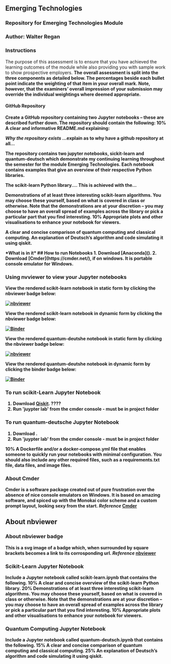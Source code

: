 ## Emerging Technologies

### Repository for Emerging Technologies Module

### Author: Walter Regan

### Instructions

The purpose of this assessment is to ensure that you have achieved the learning outcomes
of the module while also providing you with sample work to show prospective employers.
<b />
The overall assessment is split into the three components as detailed below.
The percentages beside each bullet point indicate the weighting of that item in your
overall mark. Note, however, that the examiners’ overall impression of your submission
may override the individual weightings where deemed appropriate.
<b />

#### GitHub Repository

Create a GitHub repository containing two Jupyter notebooks – these are described further down.
<b />
**The repository should contain the following:**
10% A clear and informative README.md explaining:<b />

_Why the repository exists_ ...explain as to why have a github repository at all...

The repository contains two jupyter notebooks, sickit-learn and quantum-deutsch which demonstrate my continuing learning throughout the semester for the module Emerging Technologies. Each notebook contains examples that give an overview of their respective Python libraries.

The scikit-learn Python library.... This is achieved with the...

Demonstrations of at **least three interesting scikit-learn algorithms.**
You may choose these yourself, based on what is covered in class or otherwise.
Note that the demonstrations are at your discretion – you may choose to have an overall spread of examples across the library or pick a particular part that you find interesting.
10% Appropriate plots and other visualisations to enhance your notebook for viewers.

A clear and concise comparison of **quantum computing and classical computing**.
An explanation of **Deutsch’s algorithm and code simulating it using qiskit**.

<b />
*What is in it*
<b />
## How to run Notebooks
1. Download [Anaconda]().
2. Download [Cmder](https://cmder.net/), if on windows. It is portable console emulator for Windows.

### Using nvviewer to view your Jupyter notebooks

View the rendered scikit-learn notebook in static form by clicking the nbviewer badge below:

[![nbviewer](https://raw.githubusercontent.com/jupyter/design/master/logos/Badges/nbviewer_badge.svg)](https://nbviewer.org/github/Walter64/EmergingTechnologies/blob/main/scikit-learn.ipynb)

View the rendered scikit-learn notebook in dynamic form by clicking the nbviewer badge below:

[![Binder](https://mybinder.org/badge_logo.svg)](https://mybinder.org/v2/gh/Walter64/EmergingTechnologies/HEAD?labpath=scikit-learn.ipynb)

View the rendered quantum-deutshe notebook in static form by clicking the nbviewer badge below:

[![nbviewer](https://raw.githubusercontent.com/jupyter/design/master/logos/Badges/nbviewer_badge.svg)](https://nbviewer.org/github/Walter64/EmergingTechnologies/blob/main/quantum-deutsch.ipynb)

View the rendered quantum-deutshe notebook in dynamic form by clicking the binder badge below:

[![Binder](https://mybinder.org/badge_logo.svg)](https://mybinder.org/v2/gh/Walter64/EmergingTechnologies/HEAD?labpath=quantum-deutsch.ipynb)

### To run scikit-Learn Jupyter Notebook

1. Download [Qiskit](https://qiskit.org/). ????
2. Run 'juypter lab' from the cmder console - must be in project folder

### To run quantum-deutsche Jupyter Notebook

1. Download []().
2. Run 'juypter lab' from the cmder console - must be in project folder

<b />
10% A Dockerfile and/or a docker-compose.yml file that enables someone to quickly run your notebooks with minimal configuration.
You should also include any other required files, such as a requirements.txt file, data files, and image files.
<b />

### About Cmder

Cmder is a software package created out of pure frustration over the absence of nice console emulators on Windows. It is based on amazing software, and spiced up with the Monokai color scheme and a custom prompt layout, looking sexy from the start.
**_Reference_** [Cmder](https://cmder.net/)

## About nbviewer

### About nbviewer badge

This is a svg image of a badge which, when surrounded by square brackets becomes a link to its corrosponding url.
**_Reference_** [nbviewer](https://github.com/jupyter/nbviewer/issues/714)

### Scikit-Learn Jupyter Notebook

**Include a Jupyter notebook called scikit-learn.ipynb that contains the following.**
10% A clear and concise overview of the scikit-learn Python library.
<b />
20% Demonstrations of at **least three interesting scikit-learn algorithms.**
You may choose these yourself, based on what is covered in class or otherwise.
Note that the demonstrations are at your discretion – you may choose to have an overall spread of examples across the library or pick a particular part that you find interesting.
10% Appropriate plots and other visualisations to enhance your notebook for viewers.
<b />

### Quantum Computing Jupyter Notebook

**Include a Jupyter notebook called quantum-deutsch.ipynb that contains the following.**
15% A clear and concise comparison of **quantum computing and classical computing**.
25% An explanation of **Deutsch’s algorithm and code simulating it using qiskit**.
